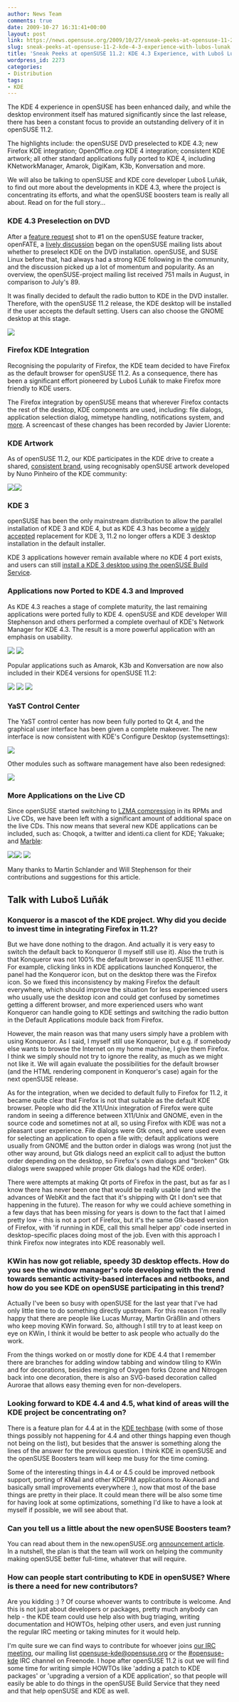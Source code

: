 ```yaml
---
author: News Team
comments: true
date: 2009-10-27 16:31:41+00:00
layout: post
link: https://news.opensuse.org/2009/10/27/sneak-peeks-at-opensuse-11-2-kde-4-3-experience-with-lubos-lunak/
slug: sneak-peeks-at-opensuse-11-2-kde-4-3-experience-with-lubos-lunak
title: 'Sneak Peeks at openSUSE 11.2: KDE 4.3 Experience, with Luboš Luňák'
wordpress_id: 2273
categories:
- Distribution
tags:
- KDE
---
```


The KDE 4 experience in openSUSE has been enhanced daily, and while the desktop environment itself has matured significantly since the last release, there has been a constant focus to provide an outstanding delivery of it in openSUSE 11.2.

The highlights include: the openSUSE DVD preselected to KDE 4.3; new Firefox KDE integration; OpenOffice.org KDE 4 integration; consistent KDE artwork; all other standard applications fully ported to KDE 4, including KNetworkManager, Amarok, DigiKam, K3b, Konversation and more. 


We will also be talking to openSUSE and KDE core developer Luboš Luňák, to find out more about the developments in KDE 4.3, where the project is concentrating its efforts, and what the openSUSE boosters team is really all about. Read on for the full story... <!-- more -->



### KDE 4.3 Preselection on DVD



After a [feature request](https://features.opensuse.org/306967) shot to #1 on the openSUSE feature tracker, openFATE, a [lively discussion](//lists.opensuse.org/opensuse-project/2009-07/msg00028.html) began on the openSUSE mailing lists about whether to preselect KDE on the DVD installation. openSUSE, and SUSE Linux before that, had always had a strong KDE following in the community, and the discussion picked up a lot of momentum and popularity. As an overview, the openSUSE-project mailing list received 751 mails in August, in comparison to July's 89.

It was finally decided to default the radio button to KDE in the DVD installer. Therefore, with the openSUSE 11.2 release, the KDE desktop will be installed if the user accepts the default setting. Users can also choose the GNOME desktop at this stage.



[![](//giannaros.org/suse/images/11.2/OS11.2M7-install4.jpeg)](//giannaros.org/suse/images/11.2/OS11.2M7-install4.png)





### Firefox KDE Integration



Recognising the popularity of Firefox, the KDE team decided to have Firefox as the default browser for openSUSE 11.2. As a consequence, there has been a significant effort pioneered by Luboš Luňák to make Firefox more friendly to KDE users. 

The Firefox integration by openSUSE means that wherever Firefox contacts the rest of the desktop, KDE components are used, including: file dialogs, application selection dialog, mimetype handling, notifications system, and [more](//en.opensuse.org/KDE/FirefoxIntegration). A screencast of these changes has been recorded by Javier Llorente:










### KDE Artwork



As of openSUSE 11.2, our KDE participates in the KDE drive to create a shared, [consistent brand](//aseigo.blogspot.com/2009/06/building-brand-together.html), using recognisably openSUSE artwork developed by Nuno Pinheiro of the KDE community:



[![](//giannaros.org/suse/images/11.2/splash.jpeg)](//giannaros.org/suse/images/11.2/splash.jpeg)[![](//giannaros.org/suse/images/11.2/background.jpeg)](//giannaros.org/suse/images/11.2/background.jpeg)





### KDE 3 



openSUSE has been the only mainstream distribution to allow the parallel installation of KDE 3 and KDE 4, but as KDE 4.3 has become a [widely](//arstechnica.com/open-source/reviews/2009/08/hands-on-kde-43-delivers-a-social-desktop.ars) [accepted](//blogs.computerworld.com/a_first_look_at_kde_4_3) replacement for KDE 3, 11.2 no longer offers a KDE 3 desktop installation in the default installer. 

KDE 3 applications however remain available where no KDE 4 port exists, and users can still [install a KDE 3 desktop using the openSUSE Build Service](//en.opensuse.org/KDE3).



### Applications now Ported  to KDE 4.3 and Improved



As KDE 4.3 reaches a stage of complete maturity, the last remaining applications were ported fully to KDE 4. openSUSE and KDE developer Will Stephenson and others performed a complete overhaul of KDE's Network Manager for KDE 4.3. The result is a more powerful application with an emphasis on usability.



[![](//giannaros.org/suse/images/11.2/knet1.jpeg)](//giannaros.org/suse/images/11.2/knet1.jpeg) [![](//giannaros.org/suse/images/11.2/knet2.jpeg)](//giannaros.org/suse/images/11.2/knet2.jpeg)



Popular applications such as Amarok, K3b and Konversation are now also included in their KDE4 versions for openSUSE 11.2:



[![](//giannaros.org/suse/images/11.2/amarok.jpeg)](//giannaros.org/suse/images/11.2/amarok.jpeg) [![](//giannaros.org/suse/images/11.2/k3b.jpeg)](//giannaros.org/suse/images/11.2/k3b.jpeg) [![](//giannaros.org/suse/images/11.2/konv.jpeg)](//giannaros.org/suse/images/11.2/konv.jpeg)






### YaST Control Center



The YaST control center has now been fully ported to Qt 4, and the graphical user interface has been given a complete makeover. The new interface is now consistent with KDE's Configure Desktop (systemsettings):



[![](//giannaros.org/suse/images/11.2/yast.jpeg)](//giannaros.org/suse/images/11.2/yast.jpeg)



Other modules such as software management have also been redesigned:



[![](//giannaros.org/suse/images/11.2/pm.jpeg)](//giannaros.org/suse/images/11.2/pm.jpeg)






### More Applications on the Live CD



Since openSUSE started switching to [LZMA compression](//opensuse.org/LZMA) in its RPMs and Live CDs, we have been left with a significant amount of additional space on the live CDs. This now means that several new KDE applications can be included, such as: Choqok, a twitter and identi.ca client for KDE; Yakuake; and [Marble](//edu.kde.org/marble/): 



[![](//giannaros.org/suse/images/11.2/choqok.jpeg)](//giannaros.org/suse/images/11.2/choqok.jpeg)[![](//giannaros.org/suse/images/11.2/yakuake.jpeg)](//giannaros.org/suse/images/11.2/yakuake.jpeg)  [![](//giannaros.org/suse/images/11.2/marble.jpeg)](//giannaros.org/suse/images/11.2/marble.jpeg)



Many thanks to Martin Schlander and Will Stephenson for their contributions and suggestions for this article.



## Talk with Luboš Luňák





### Konqueror is a mascot of the KDE project. Why did you decide to invest time in integrating Firefox in 11.2?



 But we have done nothing to the dragon. And actually it is very easy to switch the default back to Konqueror (I myself still use it). Also the truth is that Konqueror was not 100% the default browser in openSUSE 11.1 either. For example, clicking links in KDE applications launched Konqueror, the panel had the Konqueror icon, but on the desktop there was the Firefox icon. So we fixed this inconsistency by making Firefox the default everywhere, which should improve the situation for less experienced users who usually use the desktop icon and could get confused by sometimes getting a different browser, and more experienced users who want Konqueror can handle going to KDE settings and switching the radio button in the Default Applications module back from Firefox.

 However, the main reason was that many users simply have a problem with using Konqueror. As I said, I myself still use Konqueror, but e.g. if somebody else wants to browse the Internet on my home machine, I give them Firefox. I think we simply should not try to ignore the reality, as much as we might not like it. We will again evaluate the possibilities for the default browser (and the HTML rendering component in Konqueror's case) again for the next openSUSE release.

 As for the integration, when we decided to default fully to Firefox for 11.2, it became quite clear that Firefox is not that suitable as the default KDE browser. People who did the X11/Unix integration of Firefox were quite random in seeing a difference between X11/Unix and GNOME, even in the source code and sometimes not at all, so using Firefox with KDE was not a pleasant user experience. File dialogs were Gtk ones, and were used even for selecting an application to open a file with; default applications were usually from GNOME and the button order in dialogs was wrong (not just the other way around, but Gtk dialogs need an explicit call to adjust the button order depending on the desktop, so Firefox's own dialogs and "broken" Gtk dialogs were swapped while proper Gtk dialogs had the KDE order).

 There were attempts at making Qt ports of Firefox in the past, but as far as I know there has never been one that would be really usable (and with the advances of WebKit and the fact that it's shipping with Qt I don't see that happening in the future). The reason for why we could achieve something in a few days that has been missing for years is down to the fact that I aimed pretty low - this is not a port of Firefox, but it's the same Gtk-based version of Firefox, with 'if running in KDE, call this small helper app' code inserted in desktop-specific places doing most of the job. Even with this approach I think Firefox now integrates into KDE reasonably well.



### KWin has now got reliable, speedy 3D desktop effects.  How do you see the window manager's role developing with the trend towards semantic activity-based interfaces and netbooks, and how do you see KDE on openSUSE participating in this trend?



Actually I've been so busy with openSUSE for the last year that I've had only little time to do something directly upstream. For this reason I'm really happy that there are people like Lucas Murray, Martin Gräßlin and others who keep moving KWin forward. So, although I still try to at least keep on eye on KWin, I think it would be better to ask people who actually do the work.

 From the things worked on or mostly done for KDE 4.4 that I remember there are branches for adding window tabbing and window tiling to KWin and for decorations, besides merging of Oxygen forks Ozone and Nitrogen back into one decoration, there is also an SVG-based decoration called Aurorae that allows easy theming even for non-developers.



### Looking forward to KDE 4.4 and 4.5, what kind of areas will the KDE project be concentrating on?



 There is a feature plan for 4.4 at in the [KDE techbase](//techbase.kde.org/Schedules/KDE4/4.4_Feature_Plan) (with some of those things possibly not happening for 4.4 and other things happing even though not being on the list), but besides that the answer is something along the lines of the answer for the previous question. I think KDE in openSUSE and the openSUSE Boosters team will keep me busy for the time coming.

 Some of the interesting things in 4.4 or 4.5 could be improved netbook support, porting of KMail and other KDEPIM applications to Akonadi and basically small improvements everywhere :), now that most of the base things are pretty in their place. It could mean there will be also some time for having look at some optimizations, something I'd like to have a look at myself if possible, we will see about that.



### Can you tell us a little about the new openSUSE Boosters team?



You can read about them in the new.openSUSE.org [announcement article](//news.opensuse.org/2009/10/03/introducing-the-opensuse-boosters-team/).
In a nutshell, the plan is that the team will work on helping the community making openSUSE better full-time, whatever that will require.



### How can people start contributing to KDE in openSUSE? Where is there a need for new contributors?



 Are you kidding :) ? Of course whoever wants to contribute is welcome. And this is not just about developers or packages, pretty much anybody can help - the KDE team could use help also with bug triaging, writing documentation and HOWTOs, helping other users, and even just running the regular IRC meeting or taking minutes for it would help.

 I'm quite sure we can find ways to contribute for whoever joins [our IRC meeting](//en.opensuse.org/KDE/Meetings), our mailing list opensuse-kde@opensuse.org or the [#opensuse-kde](irc://irc.opensuse.org/opensuse-kde) IRC channel on Freenode. I hope after openSUSE 11.2 is out we will find some time for writing simple HOWTOs like 'adding a patch to KDE packages' or 'upgrading a version of a KDE application', so that people will easily be able to do things in the openSUSE Build Service that they need and that help openSUSE and KDE as well.
